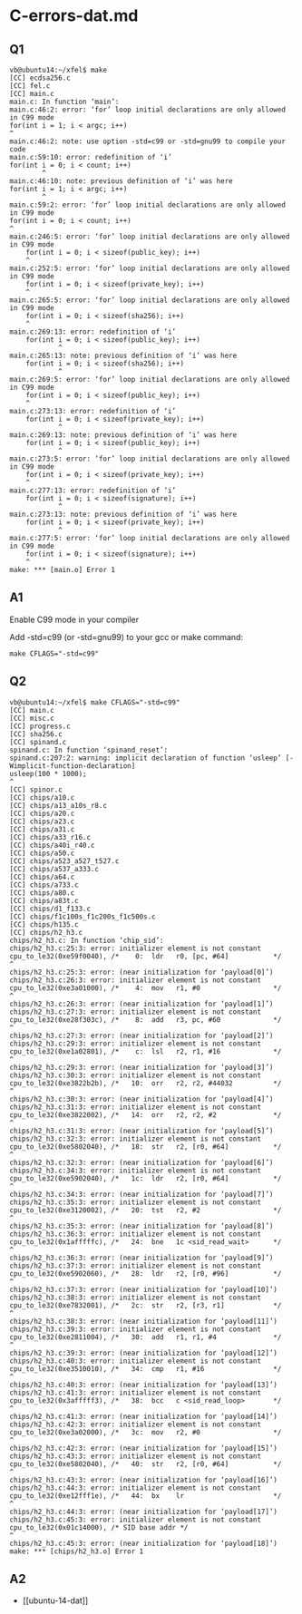 
# C-errors-dat.md

## Q1

    vb@ubuntu14:~/xfel$ make
    [CC] ecdsa256.c
    [CC] fel.c
    [CC] main.c
    main.c: In function ‘main’:
    main.c:46:2: error: ‘for’ loop initial declarations are only allowed in C99 mode
    for(int i = 1; i < argc; i++)
    ^
    main.c:46:2: note: use option -std=c99 or -std=gnu99 to compile your code
    main.c:59:10: error: redefinition of ‘i’
    for(int i = 0; i < count; i++)
            ^
    main.c:46:10: note: previous definition of ‘i’ was here
    for(int i = 1; i < argc; i++)
            ^
    main.c:59:2: error: ‘for’ loop initial declarations are only allowed in C99 mode
    for(int i = 0; i < count; i++)
    ^
    main.c:246:5: error: ‘for’ loop initial declarations are only allowed in C99 mode
        for(int i = 0; i < sizeof(public_key); i++)
        ^
    main.c:252:5: error: ‘for’ loop initial declarations are only allowed in C99 mode
        for(int i = 0; i < sizeof(private_key); i++)
        ^
    main.c:265:5: error: ‘for’ loop initial declarations are only allowed in C99 mode
        for(int i = 0; i < sizeof(sha256); i++)
        ^
    main.c:269:13: error: redefinition of ‘i’
        for(int i = 0; i < sizeof(public_key); i++)
                ^
    main.c:265:13: note: previous definition of ‘i’ was here
        for(int i = 0; i < sizeof(sha256); i++)
                ^
    main.c:269:5: error: ‘for’ loop initial declarations are only allowed in C99 mode
        for(int i = 0; i < sizeof(public_key); i++)
        ^
    main.c:273:13: error: redefinition of ‘i’
        for(int i = 0; i < sizeof(private_key); i++)
                ^
    main.c:269:13: note: previous definition of ‘i’ was here
        for(int i = 0; i < sizeof(public_key); i++)
                ^
    main.c:273:5: error: ‘for’ loop initial declarations are only allowed in C99 mode
        for(int i = 0; i < sizeof(private_key); i++)
        ^
    main.c:277:13: error: redefinition of ‘i’
        for(int i = 0; i < sizeof(signature); i++)
                ^
    main.c:273:13: note: previous definition of ‘i’ was here
        for(int i = 0; i < sizeof(private_key); i++)
                ^
    main.c:277:5: error: ‘for’ loop initial declarations are only allowed in C99 mode
        for(int i = 0; i < sizeof(signature); i++)
        ^
    make: *** [main.o] Error 1


## A1 

Enable C99 mode in your compiler

Add -std=c99 (or -std=gnu99) to your gcc or make command:

    make CFLAGS="-std=c99"

## Q2 

    vb@ubuntu14:~/xfel$ make CFLAGS="-std=c99"
    [CC] main.c
    [CC] misc.c
    [CC] progress.c
    [CC] sha256.c
    [CC] spinand.c
    spinand.c: In function ‘spinand_reset’:
    spinand.c:207:2: warning: implicit declaration of function ‘usleep’ [-Wimplicit-function-declaration]
    usleep(100 * 1000);
    ^
    [CC] spinor.c
    [CC] chips/a10.c
    [CC] chips/a13_a10s_r8.c
    [CC] chips/a20.c
    [CC] chips/a23.c
    [CC] chips/a31.c
    [CC] chips/a33_r16.c
    [CC] chips/a40i_r40.c
    [CC] chips/a50.c
    [CC] chips/a523_a527_t527.c
    [CC] chips/a537_a333.c
    [CC] chips/a64.c
    [CC] chips/a733.c
    [CC] chips/a80.c
    [CC] chips/a83t.c
    [CC] chips/d1_f133.c
    [CC] chips/f1c100s_f1c200s_f1c500s.c
    [CC] chips/h135.c
    [CC] chips/h2_h3.c
    chips/h2_h3.c: In function ‘chip_sid’:
    chips/h2_h3.c:25:3: error: initializer element is not constant
    cpu_to_le32(0xe59f0040), /*    0:  ldr   r0, [pc, #64]           */
    ^
    chips/h2_h3.c:25:3: error: (near initialization for ‘payload[0]’)
    chips/h2_h3.c:26:3: error: initializer element is not constant
    cpu_to_le32(0xe3a01000), /*    4:  mov   r1, #0                  */
    ^
    chips/h2_h3.c:26:3: error: (near initialization for ‘payload[1]’)
    chips/h2_h3.c:27:3: error: initializer element is not constant
    cpu_to_le32(0xe28f303c), /*    8:  add   r3, pc, #60             */
    ^
    chips/h2_h3.c:27:3: error: (near initialization for ‘payload[2]’)
    chips/h2_h3.c:29:3: error: initializer element is not constant
    cpu_to_le32(0xe1a02801), /*    c:  lsl   r2, r1, #16             */
    ^
    chips/h2_h3.c:29:3: error: (near initialization for ‘payload[3]’)
    chips/h2_h3.c:30:3: error: initializer element is not constant
    cpu_to_le32(0xe3822b2b), /*   10:  orr   r2, r2, #44032          */
    ^
    chips/h2_h3.c:30:3: error: (near initialization for ‘payload[4]’)
    chips/h2_h3.c:31:3: error: initializer element is not constant
    cpu_to_le32(0xe3822002), /*   14:  orr   r2, r2, #2              */
    ^
    chips/h2_h3.c:31:3: error: (near initialization for ‘payload[5]’)
    chips/h2_h3.c:32:3: error: initializer element is not constant
    cpu_to_le32(0xe5802040), /*   18:  str   r2, [r0, #64]           */
    ^
    chips/h2_h3.c:32:3: error: (near initialization for ‘payload[6]’)
    chips/h2_h3.c:34:3: error: initializer element is not constant
    cpu_to_le32(0xe5902040), /*   1c:  ldr   r2, [r0, #64]           */
    ^
    chips/h2_h3.c:34:3: error: (near initialization for ‘payload[7]’)
    chips/h2_h3.c:35:3: error: initializer element is not constant
    cpu_to_le32(0xe3120002), /*   20:  tst   r2, #2                  */
    ^
    chips/h2_h3.c:35:3: error: (near initialization for ‘payload[8]’)
    chips/h2_h3.c:36:3: error: initializer element is not constant
    cpu_to_le32(0x1afffffc), /*   24:  bne   1c <sid_read_wait>      */
    ^
    chips/h2_h3.c:36:3: error: (near initialization for ‘payload[9]’)
    chips/h2_h3.c:37:3: error: initializer element is not constant
    cpu_to_le32(0xe5902060), /*   28:  ldr   r2, [r0, #96]           */
    ^
    chips/h2_h3.c:37:3: error: (near initialization for ‘payload[10]’)
    chips/h2_h3.c:38:3: error: initializer element is not constant
    cpu_to_le32(0xe7832001), /*   2c:  str   r2, [r3, r1]            */
    ^
    chips/h2_h3.c:38:3: error: (near initialization for ‘payload[11]’)
    chips/h2_h3.c:39:3: error: initializer element is not constant
    cpu_to_le32(0xe2811004), /*   30:  add   r1, r1, #4              */
    ^
    chips/h2_h3.c:39:3: error: (near initialization for ‘payload[12]’)
    chips/h2_h3.c:40:3: error: initializer element is not constant
    cpu_to_le32(0xe3510010), /*   34:  cmp   r1, #16                 */
    ^
    chips/h2_h3.c:40:3: error: (near initialization for ‘payload[13]’)
    chips/h2_h3.c:41:3: error: initializer element is not constant
    cpu_to_le32(0x3afffff3), /*   38:  bcc   c <sid_read_loop>       */
    ^
    chips/h2_h3.c:41:3: error: (near initialization for ‘payload[14]’)
    chips/h2_h3.c:42:3: error: initializer element is not constant
    cpu_to_le32(0xe3a02000), /*   3c:  mov   r2, #0                  */
    ^
    chips/h2_h3.c:42:3: error: (near initialization for ‘payload[15]’)
    chips/h2_h3.c:43:3: error: initializer element is not constant
    cpu_to_le32(0xe5802040), /*   40:  str   r2, [r0, #64]           */
    ^
    chips/h2_h3.c:43:3: error: (near initialization for ‘payload[16]’)
    chips/h2_h3.c:44:3: error: initializer element is not constant
    cpu_to_le32(0xe12fff1e), /*   44:  bx    lr                      */
    ^
    chips/h2_h3.c:44:3: error: (near initialization for ‘payload[17]’)
    chips/h2_h3.c:45:3: error: initializer element is not constant
    cpu_to_le32(0x01c14000), /* SID base addr */
    ^
    chips/h2_h3.c:45:3: error: (near initialization for ‘payload[18]’)
    make: *** [chips/h2_h3.o] Error 1

## A2 

- [[ubuntu-14-dat]]

